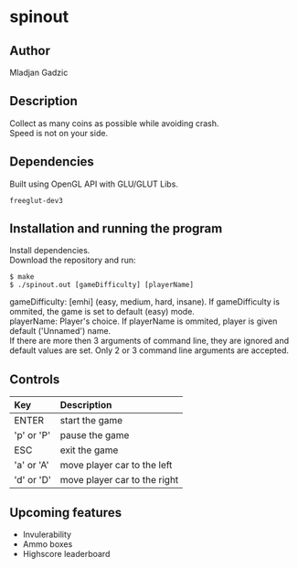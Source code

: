 # spinout

 ## Author 
Mladjan Gadzic
 
 ## Description
 Collect as many coins as possible while avoiding crash. 
 <br>
 Speed is not on your side.
 
 ## Dependencies
 Built using OpenGL API with GLU/GLUT Libs.
 <br>
 ```
 freeglut-dev3
 ```

 ## Installation and running the program
 Install dependencies.
 <br>
 Download the repository and run: 
 ```
 $ make
 $ ./spinout.out [gameDifficulty] [playerName]
 ```
 gameDifficulty: [emhi] (easy, medium, hard, insane). If gameDifficulty is ommited, the game is set to default (easy) mode.
 <br>
 playerName: Player's choice. If playerName is ommited, player is given default ('Unnamed') name.
 <br>
 If there are more then 3 arguments of command line, they are ignored and default values are set. Only 2 or 3 command line arguments are accepted.
 
 ## Controls 
 | **Key** | **Description** |
 | :---  | :--- |
 | ENTER | start the game |
 | 'p' or 'P' | pause the game |
 | ESC | exit the game |
 | 'a' or 'A' | move player car to the left |
 | 'd' or 'D' | move player car to the right |
 
 ## Upcoming features
 * Invulerability
 * Ammo boxes
 * Highscore leaderboard
